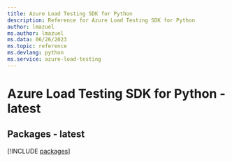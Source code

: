 ```yaml
---
title: Azure Load Testing SDK for Python
description: Reference for Azure Load Testing SDK for Python
author: lmazuel
ms.author: lmazuel
ms.data: 06/26/2023
ms.topic: reference
ms.devlang: python
ms.service: azure-load-testing
---
```

# Azure Load Testing SDK for Python - latest

## Packages - latest
[!INCLUDE [packages](load-testing-index.md)]